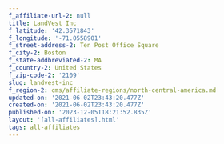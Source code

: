 ```yaml
---
f_affiliate-url-2: null
title: LandVest Inc
f_latitude: '42.3571843'
f_longitude: '-71.0558901'
f_street-address-2: Ten Post Office Square­
f_city-2: Boston­
f_state-addbreviated-2: MA­
f_country-2: United States
f_zip-code-2: '2109'
slug: landvest-inc
f_region-2: cms/affiliate-regions/north-central-america.md
updated-on: '2021-06-02T23:43:20.477Z'
created-on: '2021-06-02T23:43:20.477Z'
published-on: '2023-12-05T18:21:52.835Z'
layout: '[all-affiliates].html'
tags: all-affiliates
---
```



